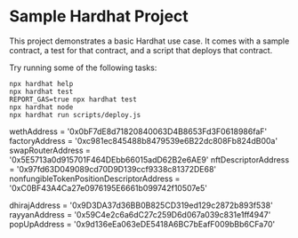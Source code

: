 # Sample Hardhat Project

This project demonstrates a basic Hardhat use case. It comes with a sample contract, a test for that contract, and a script that deploys that contract.

Try running some of the following tasks:

```shell
npx hardhat help
npx hardhat test
REPORT_GAS=true npx hardhat test
npx hardhat node
npx hardhat run scripts/deploy.js
```


wethAddress =  '0x0bF7dE8d71820840063D4B8653Fd3F0618986faF'
factoryAddress =  '0xc981ec845488b8479539e6B22dc808Fb824dB00a'
swapRouterAddress =  '0x5E5713a0d915701F464DEbb66015adD62B2e6AE9'
nftDescriptorAddress =  '0x97fd63D049089cd70D9D139ccf9338c81372DE68'
nonfungibleTokenPositionDescriptorAddress =  '0xC0BF43A4Ca27e0976195E6661b099742f10507e5'

dhirajAddress = '0x9D3DA37d36BB0B825CD319ed129c2872b893f538'
rayyanAddress = '0x59C4e2c6a6dC27c259D6d067a039c831e1ff4947'
popUpAddress = '0x9d136eEa063eDE5418A6BC7bEafF009bBb6CFa70'